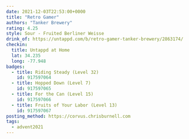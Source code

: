 ```yaml
---
date: 2021-12-03T22:53:00+0000
title: "Retro Gamer"
authors: "Tanker Brewery"
rating: 4.25
style: Sour - Fruited Berliner Weisse
drink_of: https://untappd.com/b/retro-gamer-tanker-brewery/2863174/
checkin:
  title: Untappd at Home
  lat: 34.235
  long: -77.948
badges:
  - title: Riding Steady (Level 32)
    id: 917597064
  - title: Hopped Down (Level 7)
    id: 917597065
  - title: For the Can (Level 15)
    id: 917597066
  - title: Fruits of Your Labor (Level 13)
    id: 917597067
posting_method: https://corvus.chrisburnell.com
tags:
  - advent2021
---
```

